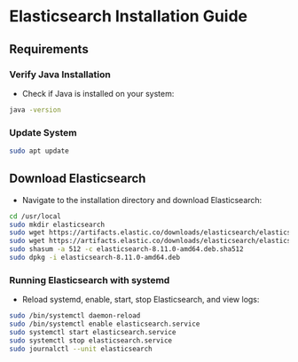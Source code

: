 # Elasticsearch Installation Guide

## Requirements

### Verify Java Installation
- Check if Java is installed on your system:
```bash
java -version
```

### Update System
```bash
sudo apt update
```

## Download Elasticsearch
- Navigate to the installation directory and download Elasticsearch:

```bash
cd /usr/local
sudo mkdir elasticsearch
sudo wget https://artifacts.elastic.co/downloads/elasticsearch/elasticsearch-8.11.0-amd64.deb
sudo wget https://artifacts.elastic.co/downloads/elasticsearch/elasticsearch-8.11.0-amd64.deb.sha512
sudo shasum -a 512 -c elasticsearch-8.11.0-amd64.deb.sha512
sudo dpkg -i elasticsearch-8.11.0-amd64.deb
```

### Running Elasticsearch with systemd
- Reload systemd, enable, start, stop Elasticsearch, and view logs:

```bash
sudo /bin/systemctl daemon-reload
sudo /bin/systemctl enable elasticsearch.service
sudo systemctl start elasticsearch.service
sudo systemctl stop elasticsearch.service
sudo journalctl --unit elasticsearch
```


